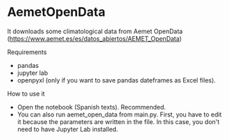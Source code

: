 # AemetOpenData
It downloads some climatological data from Aemet OpenData (https://www.aemet.es/es/datos_abiertos/AEMET_OpenData)

Requirements
* pandas
* jupyter lab
* openpyxl (only if you want to save pandas dateframes as Excel files).

How to use it
* Open the notebook (Spanish texts). Recommended.
* You can also run aemet_open_data from main.py. First, you have to edit it because the parameters are written in the file. In this case, you don't need to have Jupyter Lab installed.




